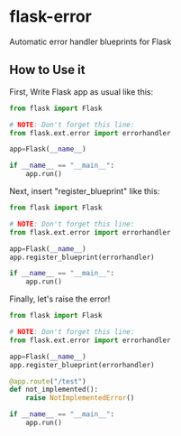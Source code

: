 flask-error
===========

Automatic error handler blueprints for Flask

How to Use it
-------------

First, Write Flask app as usual like this:

```python
from flask import Flask

# NOTE: Don't forget this line:
from flask.ext.error import errorhandler

app=Flask(__name__)

if __name__ == "__main__":
    app.run()
```

Next, insert "register_blueprint" like this:

```python
from flask import Flask

# NOTE: Don't forget this line:
from flask.ext.error import errorhandler

app=Flask(__name__)
app.register_blueprint(errorhandler)

if __name__ == "__main__":
    app.run()
```

Finally, let's raise the error!

```python
from flask import Flask

# NOTE: Don't forget this line:
from flask.ext.error import errorhandler

app=Flask(__name__)
app.register_blueprint(errorhandler)

@app.route("/test")
def not_implemented():
    raise NotImplementedError()

if __name__ == "__main__":
    app.run()
```
